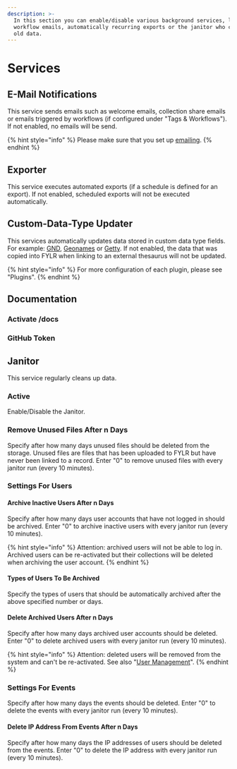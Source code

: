 ```yaml
---
description: >-
  In this section you can enable/disable various background services, like
  workflow emails, automatically recurring exports or the janitor who cleans up
  old data.
---
```


# Services

## E-Mail Notifications

This service sends emails such as welcome emails, collection share emails or emails triggered by workflows (if configured under "Tags & Workflows"). If not enabled, no emails will be send.

{% hint style="info" %}
Please make sure that you set up [emailing](email.md).
{% endhint %}



## Exporter

This service executes automated exports (if a schedule is defined for an export). If not enabled, scheduled exports will not be executed automatically.



## Custom-Data-Type Updater

This services automatically updates data stored in custom data type fields. For example: [GND](https://github.com/programmfabrik/easydb-custom-data-type-gnd), [Geonames](https://github.com/programmfabrik/easydb-custom-data-type-geonames) or [Getty](https://github.com/programmfabrik/easydb-custom-data-type-getty). If not enabled, the data that was copied into FYLR when linking to an external thesaurus will not be updated.

{% hint style="info" %}
For more configuration of each plugin, please see "Plugins".
{% endhint %}



## Documentation

### Activate /docs



### GitHub Token





## Janitor

This service regularly cleans up data.

### Active

Enable/Disable the Janitor.

### Remove Unused Files After n Days

Specify after how many days unused files should be deleted from the storage. Unused files are files that has been uploaded to FYLR but have never been linked to a record. Enter "0" to remove unused files with every janitor run (every 10 minutes).

### Settings For Users

#### Archive Inactive Users After n Days

Specify after how many days user accounts that have not logged in should be archived. Enter "0" to archive inactive users with every janitor run (every 10 minutes).

{% hint style="info" %}
Attention: archived users will not be able to log in. Archived users can be re-activated but their collections will be deleted when archiving the user account.
{% endhint %}

#### Types of Users To Be Archived

Specify the types of users that should be automatically archived after the above specified number or days.

#### Delete Archived Users After n Days

Specify after how many days archived user accounts should be deleted. Enter "0" to delete archived users with every janitor run (every 10 minutes).

{% hint style="info" %}
Attention: deleted users will be removed from the system and can't be re-activated. See also "[User Management](user-management.md)".
{% endhint %}



### Settings For Events

Specify after how many days the events should be deleted. Enter "0" to delete the events with every janitor run (every 10 minutes).

#### Delete IP Address From Events After n Days

Specify after how many days the IP addresses of users should be deleted from the events. Enter "0" to delete the IP address with every janitor run (every 10 minutes).



